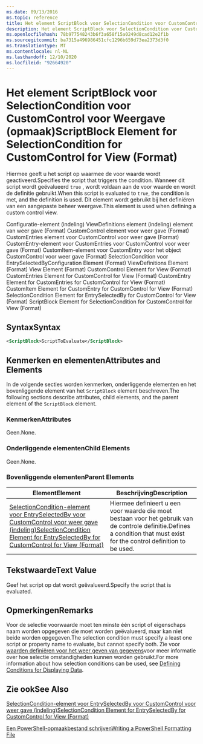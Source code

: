 ```yaml
---
ms.date: 09/13/2016
ms.topic: reference
title: Het element ScriptBlock voor SelectionCondition voor CustomControl voor Weergave (opmaak)
description: Het element ScriptBlock voor SelectionCondition voor CustomControl voor Weergave (opmaak)
ms.openlocfilehash: 78b977548243b6f3a658f15a0249d8cad12e2f1b
ms.sourcegitcommit: ba7315a496986451cfc1296b659d73ea2373d3f0
ms.translationtype: MT
ms.contentlocale: nl-NL
ms.lasthandoff: 12/10/2020
ms.locfileid: "92664920"
---
```

# <a name="scriptblock-element-for-selectioncondition-for-customcontrol-for-view-format"></a><span data-ttu-id="7cdd7-103">Het element ScriptBlock voor SelectionCondition voor CustomControl voor Weergave (opmaak)</span><span class="sxs-lookup"><span data-stu-id="7cdd7-103">ScriptBlock Element for SelectionCondition for CustomControl for View (Format)</span></span>

<span data-ttu-id="7cdd7-104">Hiermee geeft u het script op waarmee de voor waarde wordt geactiveerd.</span><span class="sxs-lookup"><span data-stu-id="7cdd7-104">Specifies the script that triggers the condition.</span></span> <span data-ttu-id="7cdd7-105">Wanneer dit script wordt geëvalueerd `true` , wordt voldaan aan de voor waarde en wordt de definitie gebruikt.</span><span class="sxs-lookup"><span data-stu-id="7cdd7-105">When this script is evaluated to `true`, the condition is met, and the definition is used.</span></span> <span data-ttu-id="7cdd7-106">Dit element wordt gebruikt bij het definiëren van een aangepaste beheer weergave.</span><span class="sxs-lookup"><span data-stu-id="7cdd7-106">This element is used when defining a custom control view.</span></span>

<span data-ttu-id="7cdd7-107">Configuratie-element (indeling) ViewDefinitions element (indeling) element van weer gave (Format) CustomControl element voor weer gave (Format) CustomEntries element voor CustomControl voor weer gave (Format) CustomEntry-element voor CustomEntries voor CustomControl voor weer gave (Format) CustomItem-element voor CustomEntry voor het object CustomControl voor weer gave (Format) SelectionCondition voor EntrySelectedBy</span><span class="sxs-lookup"><span data-stu-id="7cdd7-107">Configuration Element (Format) ViewDefinitions Element (Format) View Element (Format) CustomControl Element for View (Format) CustomEntries Element for CustomControl for View (Format) CustomEntry Element for CustomEntries for CustomControl for View (Format) CustomItem Element for CustomEntry for CustomControl for View (Format) SelectionCondition Element for EntrySelectedBy for CustomControl for View (Format) ScriptBlock Element for SelectionCondition for CustomControl for View (Format)</span></span>

## <a name="syntax"></a><span data-ttu-id="7cdd7-108">Syntax</span><span class="sxs-lookup"><span data-stu-id="7cdd7-108">Syntax</span></span>

```xml
<ScriptBlock>ScriptToEvaluate</ScriptBlock>
```

## <a name="attributes-and-elements"></a><span data-ttu-id="7cdd7-109">Kenmerken en elementen</span><span class="sxs-lookup"><span data-stu-id="7cdd7-109">Attributes and Elements</span></span>

<span data-ttu-id="7cdd7-110">In de volgende secties worden kenmerken, onderliggende elementen en het bovenliggende element van het `ScriptBlock` element beschreven.</span><span class="sxs-lookup"><span data-stu-id="7cdd7-110">The following sections describe attributes, child elements, and the parent element of the `ScriptBlock` element.</span></span>

### <a name="attributes"></a><span data-ttu-id="7cdd7-111">Kenmerken</span><span class="sxs-lookup"><span data-stu-id="7cdd7-111">Attributes</span></span>

<span data-ttu-id="7cdd7-112">Geen.</span><span class="sxs-lookup"><span data-stu-id="7cdd7-112">None.</span></span>

### <a name="child-elements"></a><span data-ttu-id="7cdd7-113">Onderliggende elementen</span><span class="sxs-lookup"><span data-stu-id="7cdd7-113">Child Elements</span></span>

<span data-ttu-id="7cdd7-114">Geen.</span><span class="sxs-lookup"><span data-stu-id="7cdd7-114">None.</span></span>

### <a name="parent-elements"></a><span data-ttu-id="7cdd7-115">Bovenliggende elementen</span><span class="sxs-lookup"><span data-stu-id="7cdd7-115">Parent Elements</span></span>

|<span data-ttu-id="7cdd7-116">Element</span><span class="sxs-lookup"><span data-stu-id="7cdd7-116">Element</span></span>|<span data-ttu-id="7cdd7-117">Beschrijving</span><span class="sxs-lookup"><span data-stu-id="7cdd7-117">Description</span></span>|
|-------------|-----------------|
|[<span data-ttu-id="7cdd7-118">SelectionCondition-element voor EntrySelectedBy voor CustomControl voor weer gave (indeling)</span><span class="sxs-lookup"><span data-stu-id="7cdd7-118">SelectionCondition Element for EntrySelectedBy for CustomControl for View (Format)</span></span>](./selectioncondition-element-for-entryselectedby-for-customcontrol-format.md)|<span data-ttu-id="7cdd7-119">Hiermee definieert u een voor waarde die moet bestaan voor het gebruik van de controle definitie.</span><span class="sxs-lookup"><span data-stu-id="7cdd7-119">Defines a condition that must exist for the control definition to be used.</span></span>|

## <a name="text-value"></a><span data-ttu-id="7cdd7-120">Tekstwaarde</span><span class="sxs-lookup"><span data-stu-id="7cdd7-120">Text Value</span></span>

<span data-ttu-id="7cdd7-121">Geef het script op dat wordt geëvalueerd.</span><span class="sxs-lookup"><span data-stu-id="7cdd7-121">Specify the script that is evaluated.</span></span>

## <a name="remarks"></a><span data-ttu-id="7cdd7-122">Opmerkingen</span><span class="sxs-lookup"><span data-stu-id="7cdd7-122">Remarks</span></span>

<span data-ttu-id="7cdd7-123">Voor de selectie voorwaarde moet ten minste één script of eigenschaps naam worden opgegeven die moet worden geëvalueerd, maar kan niet beide worden opgegeven.</span><span class="sxs-lookup"><span data-stu-id="7cdd7-123">The selection condition must specify a least one script or property name to evaluate, but cannot specify both.</span></span> <span data-ttu-id="7cdd7-124">Zie voor [waarden definiëren voor het weer geven van gegevens](./defining-conditions-for-displaying-data.md)voor meer informatie over hoe selectie omstandigheden kunnen worden gebruikt.</span><span class="sxs-lookup"><span data-stu-id="7cdd7-124">For more information about how selection conditions can be used, see [Defining Conditions for Displaying Data](./defining-conditions-for-displaying-data.md).</span></span>

## <a name="see-also"></a><span data-ttu-id="7cdd7-125">Zie ook</span><span class="sxs-lookup"><span data-stu-id="7cdd7-125">See Also</span></span>

[<span data-ttu-id="7cdd7-126">SelectionCondition-element voor EntrySelectedBy voor CustomControl voor weer gave (indeling)</span><span class="sxs-lookup"><span data-stu-id="7cdd7-126">SelectionCondition Element for EntrySelectedBy for CustomControl for View (Format)</span></span>](./selectioncondition-element-for-entryselectedby-for-customcontrol-format.md)

[<span data-ttu-id="7cdd7-127">Een PowerShell-opmaakbestand schrijven</span><span class="sxs-lookup"><span data-stu-id="7cdd7-127">Writing a PowerShell Formatting File</span></span>](./writing-a-powershell-formatting-file.md)
